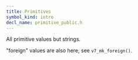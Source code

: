 ```yaml
---
title: Primitives
symbol_kind: intro
decl_name: primitive_public.h
---
```


All primitive values but strings.

"foreign" values are also here, see `v7_mk_foreign()`.

